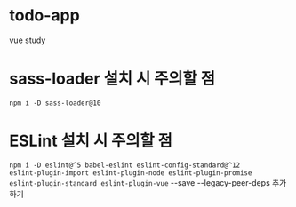 # todo-app
vue study
# sass-loader 설치 시 주의할 점
<code>npm i -D sass-loader@10</code>
# ESLint 설치 시 주의할 점
<code>npm i -D eslint@^5 babel-eslint eslint-config-standard@^12 eslint-plugin-import eslint-plugin-node eslint-plugin-promise eslint-plugin-standard eslint-plugin-vue</code>
--save --legacy-peer-deps 추가하기
